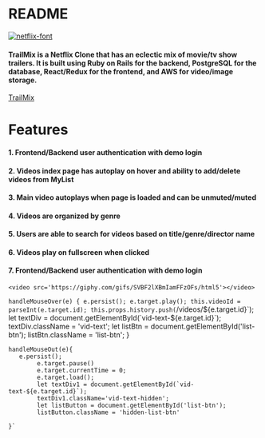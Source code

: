 # README
  <a href="trailmix-aa.herokuapp.com">
    <img src="https://fontmeme.com/permalink/200602/b89239ba0483c23a0be252ebcabbe556.png"
    alt="netflix-font"
    id='logo' /></a>

#### TrailMix is a Netflix Clone that has an eclectic mix of movie/tv show trailers. It is built using Ruby on Rails for the backend, PostgreSQL for the database, React/Redux for the frontend, and AWS for video/image storage.  


<a href="trailmix-aa.herokuapp.com">TrailMix</a>

# Features
#### 1. Frontend/Backend user authentication with demo login
#### 2. Videos index page has autoplay on hover and ability to add/delete videos from MyList
#### 3. Main video autoplays when page is loaded and can be unmuted/muted
#### 4. Videos are organized by genre
#### 5. Users are able to search for videos based on title/genre/director name
#### 6. Videos play on fullscreen when clicked
#### 7. Frontend/Backend user authentication with demo login


`<video src='https://giphy.com/gifs/SVBF2lXBmIamFFzOFs/html5'></video>`

`handleMouseOver(e) {
        e.persist();
            e.target.play();
            this.videoId = parseInt(e.target.id);
            this.props.history.push(`/videos/${e.target.id}`);
            let textDiv = document.getElementById(`vid-text-${e.target.id}`);
            textDiv.className = 'vid-text';
            let listBtn = document.getElementById('list-btn');
            listBtn.className = 'list-btn';
    }



    handleMouseOut(e){
       e.persist();
            e.target.pause()
            e.target.currentTime = 0;
            e.target.load();
            let textDiv1 = document.getElementById(`vid-text-${e.target.id}`);
            textDiv1.className='vid-text-hidden';
            let listButton = document.getElementById('list-btn');
            listButton.className = 'hidden-list-btn'

    }`